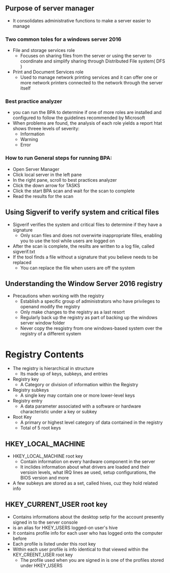 ## Purpose of server manager
- It consolidates administrative functions to make a server easier to manage

### Two common toles for a windows server 2016
- File and storage services role
    - Focuses on sharing files from the server or using the server to coordinate and simplify sharing through Distributed File system( DFS )
- Print and Document Services role
    - Used to manage network printing services and it can offer one or more network printers connected to the network through the server itself

### Best practice analyzer
- you can run the BPA to determine if one of more roles are installed and configured to follow the guidelines recommended by Microsoft
- When problems are found, the analysis of each role yields a report htat shows threee levels of severity:
    - Information 
    - Warning
    - Error

### How to run General steps for running BPA:
- Open Server Manager
- Click local server in the left pane
- In the right pane, scroll to best practices analyzer
- Click the down arrow for TASKS
- Click the start BPA scan and wait for the scan to complete
- Read the results for the scan


## Using Sigverif to verify system and critical files
- Sigverif verifies the system and critical files to determine if they have a signature
    - Only scan files and does not overwirte inappropriate filles, enabling you to use the tool while users are logged on
- After the scan is complete, the resilts are written to a log file, called sigverif.txt
- If the tool finds a file without a signature that you believe needs to be replaced
    - You can replace the file when users are off the system

## Understanding the Window Server 2016 registry
- Precautions when working with the registry
    - Establish a specific group of administrators who have privileges to openand modify the registry
    - Only make changes to the registry as a last resort
    - Regularly back up the registry as part of backing up the windows server window folder
    - Never copy the resgistry from one windows-based system over the registry of a different system

# Registry Contents
- The registry is hierarchical in structure
    - Its made up of keys, subkeys, and entries
- Registry key
    - A Category or division of information within the Registry
- Registry subkeys
    - A single key may contain one or more lower-level keys
- Registry entry
    - A data parameter associated with a software or hardware characteristic under a key or subkey
- Root Key
    - A primary or highest level category of data contained in the registry
    - Total of 5 root keys

## HKEY_LOCAL_MACHINE
- HKEY_LOCAL_MACHINE root key
    - Contain information on every hardware component in the server
    - It inclides information about what drivers are loaded and their versioin levels, what IRQ lines ae used, setup configurations, the BIOS version and more
- A few subkeys are stored as a set, called hives, cuz they hold related info


## HKEY_CURRENT_USER root key
- Contains informations about the desktop setip for the account presently signed in to the server console
- is an alias for HKEY_USERS logged-on user's hive
- It contains profile info for each user who has logged onto the computer before
- Each profile is listed under this root key
- Within each user profile is info identical to that viewed within the KEY_CREENT_USER root key
    - The profile used when you are signed in is one of the profiles stored under HKEY_USERS

